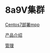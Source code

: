 # 8a9V集群

[Centos7部署mpp](Centos7部署mpp/Centos7部署mpp.md "Centos7部署mpp")

[产品介绍](产品介绍/产品介绍.md "产品介绍")

[管理](管理/管理.md "管理")
